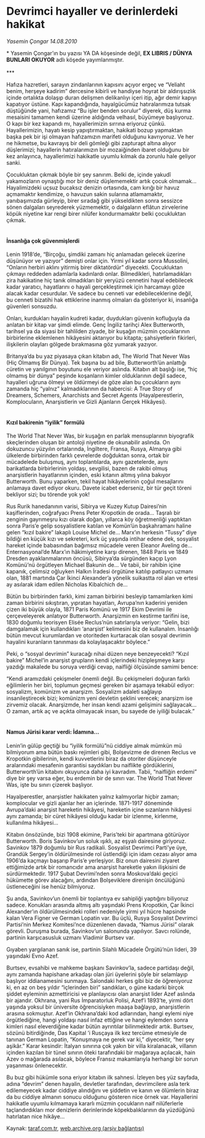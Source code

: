 # Devrimci hayaller ve derinlerdeki hakikat

*Yasemin Çongar 14.08.2010*

<div class="yazi"><p>* Yasemin Çongar’ın bu yazısı YA DA köşesinde değil, <b>EX LIBRIS / DÜNYA BUNLARI OKUYOR</b> adlı köşede yayımlanmıştır.   <br/><br/>***   </p>
<p>Hafıza hazretleri, sarayın zindanlarının kapısını açıyor ergeç ve “Veliaht benim, herşeye kadirim” dercesine kibirli ve handiyse hoyrat bir aldırışsızlık içinde ortalıkta dolaşıp duran delişmen delikanlıyı içeri itip, ağır demir kapıyı kapatıyor üstüne. Kapı kapandığında, hayalgücümüz hatıralarımıza tutsak düştüğünde yani, hafızamız “Bu işler benden sorulur” diyerek, düş kurma mesaisini tamamen kendi üzerine aldığında velhasıl, büyümeye başlıyoruz. O kapı bir kez kapandı mı, hayallerimizin sırrına eriyoruz çünkü. Hayallerimizin, hayatı kesip yapıştırmaktan, hakikati bozup yapmaktan başka pek bir işi olmayan hafızamızın marifeti olduğunu kavrıyoruz. Ve her ne hikmetse, bu kavrayış bir deli gömleği gibi zapturapt altına alıyor düşlerimizi; hayallerin hatıralarımızın bir mozaiğinden ibaret olduğunu bir kez anlayınca, hayallerimizi hakikatle uyumlu kılmak da zorunlu hale geliyor sanki.</p>
<p>Çocukluktan çıkmak böyle bir şey sanırım. Belki de, içinde yakudî yakamozların oynaştığı mor bir deniz düşlememektir artık çocuk olmamak... Hayalimizdeki uçsuz bucaksız denizin ortasında, cam kırığı bir havuz açmamaktır kendimize, o havuzun sakin sularına atlamamaktır, yanıbaşımızda gürleyip, birer sıradağ gibi yükseldikten sonra sessizce sönen dalgaları seyrederek yüzmemektir, o dalgaların eflâtun zirvelerine köpük niyetine kar rengi birer nilüfer kondurmamaktır belki çocukluktan çıkmak.</p>
<h4><br/>İnsanlığa çok güvenmişlerdi</h4>
<p>Lenin 1918’de, “Birçoğu, şimdiki zamanı hiç anlamadan gelecek üzerine düşünüyor ve yazıyor” demişti onlar için. Yirmi yıl kadar sonra Mussolini, “Onların herbiri aklını yitirmiş birer diktatördür” diyecekti. Çocukluktan çıkmayı reddeden adamlarla kadınlardı onlar. Bilmedikleri, hatırlamadıkları zira hakikatine hiç tanık olmadıkları bir yeryüzü cennetini hayal edebilecek kadar yaratıcı, hayatlarını o hayali gerçekleştirmek için harcamayı göze alacak kadar cesurdular. Ve sadece bu cenneti var edebileceklerine değil, bu cenneti bizatihi hak ettiklerine inanmış olmaları da gösteriyor ki, insanlığa güvenleri sonsuzdu.</p>
<p>Onları, kurdukları hayalin kudreti kadar, duydukları güvenin kofluğuyla da anlatan bir kitap var şimdi elimde. Genç İngiliz tarihçi Alex Butterworth, tarihsel ya da siyasi bir tahlilden ziyade, bir kuşağın müzmin çocuklarının birbirlerine eklemlenen hikâyesini aktarıyor bu kitapta; şahsiyetlerin fikirleri, ilişkilerin olayları gölgede bırakmasına göz yumarak yazıyor.</p>
<p>Britanya’da bu yaz piyasaya çıkan kitabın adı, The World That Never Was (Hiç Olmamış Bir Dünya). Tek başına bu ad bile, Butterworth’ün anlattığı cüretin ve yanılgının boyutunu ele veriyor aslında. Kitabın alt başlığı ise, “hiç olmamış bir dünya” peşinde koşanların kimler olduklarının değil sadece, hayalleri uğruna ölmeyi ve öldürmeyi de göze alan bu çocukların aynı zamanda hiç “yalnız” kalmadıklarının da habercisi: A True Story of Dreamers, Schemers, Anarchists and Secret Agents (Hayalperestlerin, Komplocuların, Anarşistlerin ve Gizli Ajanların Gerçek Hikâyesi).</p>
<h4><br/>Kızıl bakirenin “iyilik” formülü</h4>
<p>The World That Never Was, bir kuşağın en parlak mensuplarının biyografik skeçlerinden oluşan bir antoloji niyetine de okunabilir aslında. On dokuzuncu yüzyılın ortalarında, İngiltere, Fransa, Rusya, Almanya gibi ülkelerde birbirinden farklı çevrelerde doğduktan sonra, ortak bir mücadelede buluşmuş, aynı toplantılarda, aynı gazetelerde, aynı barikatlarda birbirlerinin yoldaşı, sevgilisi, bazen de rakibi olmuş anarşistlerin hayatlarının içinden, eski kıtanın altmış yılına bakıyor Butterworth. Bunu yaparken, tekil hayat hikâyelerinin çoğul mesajlarını anlamaya davet ediyor okuru. Davete icabet ederseniz, bir tür geçit töreni bekliyor sizi; bu törende yok yok!</p>
<p>Rus Rurik hanedanının varisi, Sibirya ve Kuzey Kutup Dairesi’nin kaşiflerinden, coğrafyacı Prens Peter Kropotkin de orada... Taşralı bir zenginin gayrımeşru kızı olarak doğan, yıllarca köy öğretmenliği yaptıktan sonra Paris’e gelip sosyalistlere katılan ve Komün’ün başkahramanı haline gelen “kızıl bakire” lakaplı Louise Michel de... Marx’ın herkesin “Tussy” diye bildiği en küçük kızı ve sekreteri, kırk üç yaşında intihar edene dek, sosyalist hareket içinde babasından bağımsız mücadele veren Eleanor Aveling de... Enternasyonal’de Marx’ın hâkimiyetine karşı direnen, 1848 Paris ve 1849 Dresden ayaklanmalarının öncüsü, Sibirya’da sürgünden kaçıp Lyon Komünü’nü örgütleyen Michael Bakunin de... Ve tabii, bir rahibin içine kapanık, çelimsiz oğluyken Halkın İradesi örgütüne katılıp patlayıcı uzmanı olan, 1881 martında Çar İkinci Alexander’a yönelik suikastta rol alan ve ertesi ay asılarak idam edilen Nicholas Kibalchich de...</p>
<p>Bütün bu birbirinden farklı, kimi zaman birbirini besleyip tamamlarken kimi zaman birbirini sıkıştıran, yıpratan hayatları, Avrupa’nın kaderini yeniden çizen iki büyük olayla, 1871 Paris Komünü ve 1917 Ekim Devrimi ile çerçeveleyerek anlatıyor Butterworth. Anarşizmin en kestirme tarifini ise, 1830 doğumlu teorisyen Elisée Reclus’nün satırlarıyla veriyor: “Gelin, bizi damgalamak için kullandıkları ‘anarşist’ kelimesini biz de kullanalım. İnsanlığı bütün mevcut kurumlardan ve otoriteden kurtaracak olan sosyal devrimin hayalini kuranların tanınması da kolaylaşacaktır böylece.”</p>
<p>Peki, o “sosyal devrimin” kuracağı nihai düzen neye benzeyecekti? “Kızıl bakire” Michel’in anarşist grupların kendi içlerindeki hizipleşmeye karşı yazdığı makalede bu soruya verdiği cevap, naifliği ölçüsünde samimi bence:</p>
<p>“Kendi aramızdaki çekişmeler önemli değil. Bu çekişmeleri doğuran farklı eğilimlerin her biri, toplumun geçmesi gereken bir aşamaya tekabül ediyor: sosyalizm, komünizm ve anarşizm. Sosyalizm adaleti sağlayıp insanileştirecek bizi; komünizm yeni devletin şeklini verecek; anarşizm ise zirvemiz olacak. Anarşizmde, her insan kendi azami gelişimini sağlayacak... O zaman, artık aç ve açıkta olmayacak insan, bu sayede de iyiliği bulacak.”</p>
<h4><br/>Namus Jürisi karar verdi: İdamına...</h4>
<p>Lenin’in gülüp geçtiği bu “iyilik formülü”nü ciddiye almak mümkün mü bilmiyorum ama bütün baskı rejimleri gibi, Bolşevizme de direnen Reclus ve Kropotkin gibilerinin, kendi kuvvetlerini biraz da otoriter düşünceyle aralarındaki mesafenin garantisi saydıkları bu naiflikte gördüklerini, Butterworth’ün kitabını okuyunca daha iyi kavradım. Tabii, “naifliğin erdemi” diye bir şey varsa eğer, bu erdemin bir de sınırı var. The World That Never Was, işte bu sınırı çizerek başlıyor.</p>
<p>Hayalperestler, anarşistler hakikaten yalnız kalmıyorlar hiçbir zaman; komplocular ve gizli ajanlar her an içlerinde. 1871-1917 döneminde Avrupa’daki anarşist hareketin hikâyesi, hareketin içine sızanların hikâyesi aynı zamanda; bir cüret hikâyesi olduğu kadar bir izlenme, kirlenme, kullanılma hikâyesi...</p>
<p>Kitabın önsözünde, bizi 1908 ekimine, Paris’teki bir apartmana götürüyor Butterworth. Boris Savinkov’un soluk ışıklı, az eşyalı dairesine giriyoruz. Savinkov 1879 doğumlu bir Rus radikali. Sosyalist Devrimci Parti’ye üye, Grandük Sergey’in öldürülmesinde rol üstlendiği için idam cezası alıyor ama 1906’da kaçmayı başarıp Paris’e yerleşiyor. Biz onun dairesini ziyaret ettiğimizde artık bir romancıdır ama anarşist hareketle yakın ilişkisini de sürdürmektedir. 1917 Şubat Devrimi’nden sonra Moskova’daki geçici hükümette görev alacağını, ardından Bolşeviklere direnişin öncülüğünü üstleneceğini ise henüz bilmiyoruz.</p>
<p>Şu anda, Savinkov’un önemli bir toplantıya ev sahipliği yaptığını biliyoruz sadece. Konukları arasında altmış altı yaşındaki Prens Kropotkin, Çar İkinci Alexander’ın öldürülmesindeki rolleri nedeniyle yirmi yıl hücre hapsinde kalan Vera Figner ve German Lopatin var. Bu üçlü, Rusya Sosyalist Devrimci Partisi’nin Merkez Komitesi’nce düzenlenen davada, “Namus Jürisi” olarak görevli. Duruşma burada, Savinkov’un salonunda yapılıyor. Savcı rolünde, partinin karşıcasusluk uzmanı Vladimir Burtsev var.</p>
<p>Gıyaben yargılanan sanık ise, partinin Silahlı Mücadele Örgütü’nün lideri, 39 yaşındaki Evno Azef.</p>
<p>Burtsev, evsahibi ve mahkeme başkanı Savinkov’la, sadece partidaşı değil, aynı zamanda hapishane arkadaşı olan jüri üyelerini şöyle bir selamlayıp başlıyor iddianamesini sunmaya. Salondaki herkes gibi biz de öğreniyoruz ki, en az on beş yıldır “içlerinden biri” sandıkları, o güne kadarki birçok şiddet eyleminin azmettiricisi ve planlayıcısı olan anarşist lider Azef aslında bir ajandır. Okhrana, yani Rus İmparatorluk Polisi, Azef’i 1893’te, yirmi dört yaşında yoksul bir üniversite öğrencisiyken maaşa bağlayıp, anarşistlerin arasına sokmuştur. Azef’in Okhrana’daki kod adlarından, hangi eylemi niye örgütlediğine, hangi yoldaşı nasıl infaz ettiğine ve hangi eylemden sonra kimleri nasıl eleverdiğine kadar bütün ayrıntılar bilinmektedir artık. Burtsev, sözünü bitirdiğinde, Das Kapital ’i Rusçaya ilk kez tercüme etmesiyle de tanınan German Lopatin, “Konuşmaya ne gerek var ki,” diyecektir, “her şey aşikâr.” Karar kesindir: İtalyan sınırına çok yakın bir villa kiralanacak, villanın içinden kazılan bir tünel sınırın öteki tarafındaki bir mağaraya açılacak, hain Azev o mağarada asılacak, böylece Fransız makamlarıyla herhangi bir sorun yaşanması önlenecektir.</p>
<p>Bu buz gibi hükümle sona eriyor kitabın ilk sahnesi. İzleyen beş yüz sayfada, adına “devrim” denen hayalin, devletler tarafından, devrimcilere asla terk edilemeyecek kadar ciddiye alındığını ve şiddetin ve kanın ve ölümlerin biraz da bu ciddiye almanın sonucu olduğunu gösteren nice örnek var. Hayallerini hakikatle uyumlu kılmamaya kararlı müzmin çocukların naif nilüferlerle taçlandırdıkları mor denizlerin derinlerinde köpekbalıklarının da yüzdüğünü hatırlatan nice hikâye...</p>
</div>

Kaynak: [taraf.com.tr](http://www.taraf.com.tr:80/yasemin-congar/makale-devrimci-hayaller-ve-derinlerdeki-hakikat-2.htm), [web.archive.org (arşiv bağlantısı)](http://web.archive.org/web/20100816142710/http://www.taraf.com.tr:80/yasemin-congar/makale-devrimci-hayaller-ve-derinlerdeki-hakikat-2.htm)
